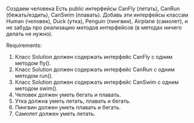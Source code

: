 Создаем человека
Есть public интерфейсы CanFly (летать), CanRun (бежать/ездить), CanSwim (плавать).
Добавь эти интерфейсы классам Human (человек), Duck (утка), Penguin (пингвин), Airplane (самолет), и не забудь про реализацию методов интерфейсов (в методах ничего делать не нужно).


Requirements:
1. Класс Solution должен содержать интерфейс CanFly с одним методом fly().
2. Класс Solution должен содержать интерфейс CanRun с одним методом run().
3. Класс Solution должен содержать интерфейс CanSwim с одним методом swim().
4. Человек должен уметь бегать и плавать.
5. Утка должна уметь летать, плавать и бегать.
6. Пингвин должен уметь плавать и бегать.
7. Самолет должен уметь летать.
